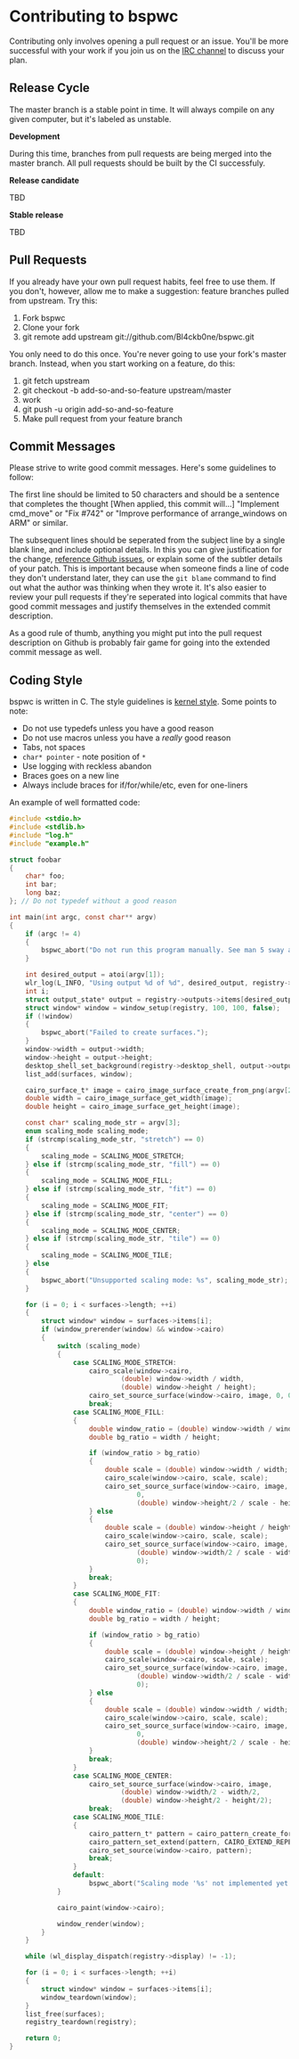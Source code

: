 # Contributing to bspwc

Contributing only involves opening a pull request or an issue. You'll be more
successful with your work if you join us on the [IRC
channel](http://webchat.freenode.net/?channels=bspwc&uio=d4) to discuss your
plan.

## Release Cycle

The master branch is a stable point in time. It will always compile on any
given computer, but it's labeled as unstable.

**Development**

During this time, branches from pull requests are being merged into the master
branch. All pull requests should be built by the CI successfuly.

**Release candidate**

TBD

**Stable release**

TBD

## Pull Requests

If you already have your own pull request habits, feel free to use them. If you
don't, however, allow me to make a suggestion: feature branches pulled from
upstream. Try this:

1. Fork bspwc
2. Clone your fork
3. git remote add upstream git://github.com/Bl4ckb0ne/bspwc.git

You only need to do this once. You're never going to use your fork's master
branch. Instead, when you start working on a feature, do this:

1. git fetch upstream
2. git checkout -b add-so-and-so-feature upstream/master
3. work
4. git push -u origin add-so-and-so-feature
5. Make pull request from your feature branch

## Commit Messages

Please strive to write good commit messages. Here's some guidelines to follow:

The first line should be limited to 50 characters and should be a sentence that
completes the thought [When applied, this commit will...] "Implement cmd_move"
or "Fix #742" or "Improve performance of arrange_windows on ARM" or similar.

The subsequent lines should be seperated from the subject line by a single
blank line, and include optional details. In this you can give justification
for the change, [reference Github
issues](https://help.github.com/articles/closing-issues-via-commit-messages/),
or explain some of the subtler details of your patch. This is important because
when someone finds a line of code they don't understand later, they can use the
`git blame` command to find out what the author was thinking when they wrote
it. It's also easier to review your pull requests if they're seperated into
logical commits that have good commit messages and justify themselves in the
extended commit description.

As a good rule of thumb, anything you might put into the pull request
description on Github is probably fair game for going into the extended commit
message as well.

## Coding Style

bspwc is written in C. The style guidelines is [kernel
style](https://www.kernel.org/doc/Documentation/process/coding-style.rst).
Some points to note:

* Do not use typedefs unless you have a good reason
* Do not use macros unless you have a *really* good reason
* Tabs, not spaces
* `char* pointer` - note position of `*`
* Use logging with reckless abandon
* Braces goes on a new line
* Always include braces for if/for/while/etc, even for one-liners

An example of well formatted code:

```C
#include <stdio.h>
#include <stdlib.h>
#include "log.h"
#include "example.h"

struct foobar
{
	char* foo;
	int bar;
	long baz;
}; // Do not typedef without a good reason

int main(int argc, const char** argv)
{
	if (argc != 4)
	{
		bspwc_abort("Do not run this program manually. See man 5 sway and look for output options.");
	}

	int desired_output = atoi(argv[1]);
	wlr_log(L_INFO, "Using output %d of %d", desired_output, registry->outputs->length);
	int i;
	struct output_state* output = registry->outputs->items[desired_output];
	struct window* window = window_setup(registry, 100, 100, false);
	if (!window)
	{
		bspwc_abort("Failed to create surfaces.");
	}
	window->width = output->width;
	window->height = output->height;
	desktop_shell_set_background(registry->desktop_shell, output->output, window->surface);
	list_add(surfaces, window);

	cairo_surface_t* image = cairo_image_surface_create_from_png(argv[2]);
	double width = cairo_image_surface_get_width(image);
	double height = cairo_image_surface_get_height(image);

	const char* scaling_mode_str = argv[3];
	enum scaling_mode scaling_mode;
	if (strcmp(scaling_mode_str, "stretch") == 0)
	{
		scaling_mode = SCALING_MODE_STRETCH;
	} else if (strcmp(scaling_mode_str, "fill") == 0)
	{
		scaling_mode = SCALING_MODE_FILL;
	} else if (strcmp(scaling_mode_str, "fit") == 0)
	{
		scaling_mode = SCALING_MODE_FIT;
	} else if (strcmp(scaling_mode_str, "center") == 0)
	{
		scaling_mode = SCALING_MODE_CENTER;
	} else if (strcmp(scaling_mode_str, "tile") == 0)
	{
		scaling_mode = SCALING_MODE_TILE;
	} else
	{
		bspwc_abort("Unsupported scaling mode: %s", scaling_mode_str);
	}

	for (i = 0; i < surfaces->length; ++i)
	{
		struct window* window = surfaces->items[i];
		if (window_prerender(window) && window->cairo)
		{
			switch (scaling_mode)
			{
				case SCALING_MODE_STRETCH:
					cairo_scale(window->cairo,
							(double) window->width / width,
							(double) window->height / height);
					cairo_set_source_surface(window->cairo, image, 0, 0);
					break;
				case SCALING_MODE_FILL:
				{
					double window_ratio = (double) window->width / window->height;
					double bg_ratio = width / height;

					if (window_ratio > bg_ratio)
					{
						double scale = (double) window->width / width;
						cairo_scale(window->cairo, scale, scale);
						cairo_set_source_surface(window->cairo, image,
								0,
								(double) window->height/2 / scale - height/2);
					} else
					{
						double scale = (double) window->height / height;
						cairo_scale(window->cairo, scale, scale);
						cairo_set_source_surface(window->cairo, image,
								(double) window->width/2 / scale - width/2,
								0);
					}
					break;
				}
				case SCALING_MODE_FIT:
				{
					double window_ratio = (double) window->width / window->height;
					double bg_ratio = width / height;

					if (window_ratio > bg_ratio)
					{
						double scale = (double) window->height / height;
						cairo_scale(window->cairo, scale, scale);
						cairo_set_source_surface(window->cairo, image,
								(double) window->width/2 / scale - width/2,
								0);
					} else
					{
						double scale = (double) window->width / width;
						cairo_scale(window->cairo, scale, scale);
						cairo_set_source_surface(window->cairo, image,
								0,
								(double) window->height/2 / scale - height/2);
					}
					break;
				}
				case SCALING_MODE_CENTER:
					cairo_set_source_surface(window->cairo, image,
							(double) window->width/2 - width/2,
							(double) window->height/2 - height/2);
					break;
				case SCALING_MODE_TILE:
				{
					cairo_pattern_t* pattern = cairo_pattern_create_for_surface(image);
					cairo_pattern_set_extend(pattern, CAIRO_EXTEND_REPEAT);
					cairo_set_source(window->cairo, pattern);
					break;
				}
				default:
					bspwc_abort("Scaling mode '%s' not implemented yet!", scaling_mode_str);
			}

			cairo_paint(window->cairo);

			window_render(window);
		}
	}

	while (wl_display_dispatch(registry->display) != -1);

	for (i = 0; i < surfaces->length; ++i)
	{
		struct window* window = surfaces->items[i];
		window_teardown(window);
	}
	list_free(surfaces);
	registry_teardown(registry);

	return 0;
}
```

